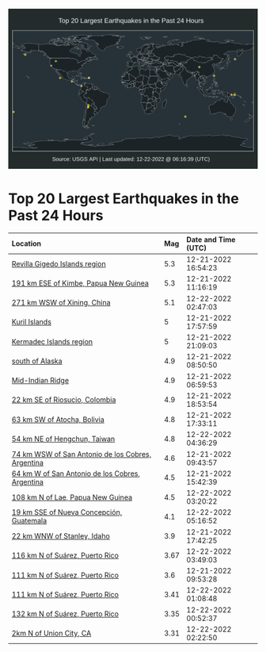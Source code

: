 ![Map](./map.png)

# Top 20 Largest Earthquakes in the Past 24 Hours

| Location | Mag | Date and Time (UTC) |
|:---|:---|:---|
| [Revilla Gigedo Islands region](https://earthquake.usgs.gov/earthquakes/eventpage/us6000javv) | 5.3 | 12-21-2022 16:54:23 |
| [191 km ESE of Kimbe, Papua New Guinea](https://earthquake.usgs.gov/earthquakes/eventpage/us6000jau3) | 5.3 | 12-21-2022 11:16:19 |
| [271 km WSW of Xining, China](https://earthquake.usgs.gov/earthquakes/eventpage/us6000jazu) | 5.1 | 12-22-2022 02:47:03 |
| [Kuril Islands](https://earthquake.usgs.gov/earthquakes/eventpage/us6000jaw4) | 5 | 12-21-2022 17:57:59 |
| [Kermadec Islands region](https://earthquake.usgs.gov/earthquakes/eventpage/us6000jaxi) | 5 | 12-21-2022 21:09:03 |
| [south of Alaska](https://earthquake.usgs.gov/earthquakes/eventpage/us6000jatf) | 4.9 | 12-21-2022 08:50:50 |
| [Mid-Indian Ridge](https://earthquake.usgs.gov/earthquakes/eventpage/us6000jasw) | 4.9 | 12-21-2022 06:59:53 |
| [22 km SE of Riosucio, Colombia](https://earthquake.usgs.gov/earthquakes/eventpage/us6000jawa) | 4.9 | 12-21-2022 18:53:54 |
| [63 km SW of Atocha, Bolivia](https://earthquake.usgs.gov/earthquakes/eventpage/us6000javz) | 4.8 | 12-21-2022 17:33:11 |
| [54 km NE of Hengchun, Taiwan](https://earthquake.usgs.gov/earthquakes/eventpage/us6000jb0d) | 4.8 | 12-22-2022 04:36:29 |
| [74 km WSW of San Antonio de los Cobres, Argentina](https://earthquake.usgs.gov/earthquakes/eventpage/us6000jatu) | 4.6 | 12-21-2022 09:43:57 |
| [64 km W of San Antonio de los Cobres, Argentina](https://earthquake.usgs.gov/earthquakes/eventpage/us6000javl) | 4.5 | 12-21-2022 15:42:39 |
| [108 km N of Lae, Papua New Guinea](https://earthquake.usgs.gov/earthquakes/eventpage/us6000jb08) | 4.5 | 12-22-2022 03:20:22 |
| [19 km SSE of Nueva Concepción, Guatemala](https://earthquake.usgs.gov/earthquakes/eventpage/us6000jb0h) | 4.1 | 12-22-2022 05:16:52 |
| [22 km WNW of Stanley, Idaho](https://earthquake.usgs.gov/earthquakes/eventpage/us6000jaw1) | 3.9 | 12-21-2022 17:42:25 |
| [116 km N of Suárez, Puerto Rico](https://earthquake.usgs.gov/earthquakes/eventpage/pr2022356000) | 3.67 | 12-22-2022 03:49:03 |
| [111 km N of Suárez, Puerto Rico](https://earthquake.usgs.gov/earthquakes/eventpage/pr2022355001) | 3.6 | 12-21-2022 09:53:28 |
| [111 km N of Suárez, Puerto Rico](https://earthquake.usgs.gov/earthquakes/eventpage/pr71388468) | 3.41 | 12-22-2022 01:08:48 |
| [132 km N of Suárez, Puerto Rico](https://earthquake.usgs.gov/earthquakes/eventpage/pr71388458) | 3.35 | 12-22-2022 00:52:37 |
| [2km N of Union City, CA](https://earthquake.usgs.gov/earthquakes/eventpage/nc73822861) | 3.31 | 12-22-2022 02:22:50 |
